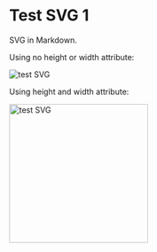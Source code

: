 # Test SVG 1

SVG in Markdown.

Using no height or width attribute:

<img src="https://cdn.rawgit.com/dcrossleyau/scratch/master/test-svg-1/test-1.svg" alt="test SVG">

Using height and width attribute:

<img src="https://cdn.rawgit.com/dcrossleyau/scratch/master/test-svg-1/test-1.svg" alt="test SVG" width="250" height="250">
